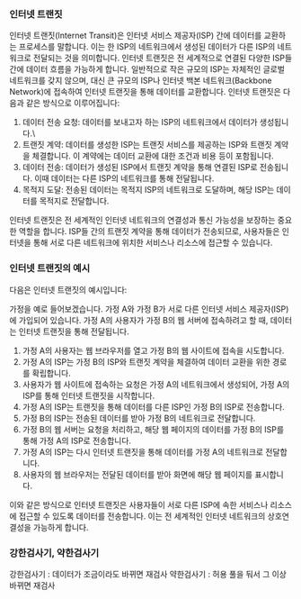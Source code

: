 ### 인터넷 트랜짓
인터넷 트랜짓(Internet Transit)은 인터넷 서비스 제공자(ISP) 간에 데이터를 교환하는 프로세스를 말합니다. 이는 한 ISP의 네트워크에서 생성된 데이터가 다른 ISP의 네트워크로 전달되는 것을 의미합니다.
인터넷 트랜짓은 전 세계적으로 연결된 다양한 ISP들 간에 데이터 흐름을 가능하게 합니다. 일반적으로 작은 규모의 ISP는 자체적인 글로벌 네트워크를 갖지 않으며, 대신 큰 규모의 ISP나 인터넷 백본 네트워크(Backbone Network)에 접속하여 인터넷 트랜짓을 통해 데이터를 교환합니다.
인터넷 트랜짓은 다음과 같은 방식으로 이루어집니다:

1. 데이터 전송 요청: 데이터를 보내고자 하는 ISP의 네트워크에서 데이터가 생성됩니다.\
2. 트랜짓 계약: 데이터를 생성한 ISP는 트랜짓 서비스를 제공하는 ISP와 트랜짓 계약을 체결합니다. 이 계약에는 데이터 교환에 대한 조건과 비용 등이 포함됩니다.
3. 데이터 전송: 데이터가 생성된 ISP에서 트랜짓 계약을 통해 연결된 ISP로 전송됩니다. 이때 데이터는 다른 ISP의 네트워크를 통해 전달됩니다.
4. 목적지 도달: 전송된 데이터는 목적지 ISP의 네트워크로 도달하며, 해당 ISP는 데이터를 목적지로 전달합니다.

인터넷 트랜짓은 전 세계적인 인터넷 네트워크의 연결성과 통신 가능성을 보장하는 중요한 역할을 합니다. ISP들 간의 트랜짓 계약을 통해 데이터가 전송되므로, 사용자들은 인터넷을 통해 서로 다른 네트워크에 위치한 서비스나 리소스에 접근할 수 있습니다.

### 인터넷 트랜짓의 예시
다음은 인터넷 트랜짓의 예시입니다:

가정을 예로 들어보겠습니다. 가정 A와 가정 B가 서로 다른 인터넷 서비스 제공자(ISP)에 가입되어 있습니다. 가정 A의 사용자가 가정 B의 웹 서버에 접속하려고 할 때, 데이터는 인터넷 트랜짓을 통해 전달됩니다.

1. 가정 A의 사용자는 웹 브라우저를 열고 가정 B의 웹 사이트에 접속을 시도합니다.
2. 가정 A의 ISP는 가정 B의 ISP와 트랜짓 계약을 체결하여 데이터 교환을 위한 경로를 확립합니다.
3. 사용자가 웹 사이트에 접속하는 요청은 가정 A의 네트워크에서 생성되어, 가정 A의 ISP를 통해 인터넷 트랜짓을 시작합니다.
4. 가정 A의 ISP는 트랜짓을 통해 데이터를 다른 ISP인 가정 B의 ISP로 전송합니다.
5. 가정 B의 ISP는 전송된 데이터를 받아 가정 B의 네트워크로 전달합니다.
6. 가정 B의 웹 서버는 요청을 처리하고, 해당 웹 페이지의 데이터를 가정 B의 ISP를 통해 가정 A의 ISP로 전송합니다.
7. 가정 A의 ISP는 다시 인터넷 트랜짓을 통해 데이터를 가정 A의 네트워크로 전달합니다.
8. 사용자의 웹 브라우저는 전달된 데이터를 받아 화면에 해당 웹 페이지를 표시합니다.

이와 같은 방식으로 인터넷 트랜짓은 사용자들이 서로 다른 ISP에 속한 서비스나 리소스에 접근할 수 있도록 데이터를 전송합니다. 이는 전 세계적인 인터넷 네트워크의 상호연결성을 가능하게 합니다.

### 강한검사기, 약한검사기

강한검사기 : 데이터가 조금이라도 바뀌면 재검사
약한검사기 : 허용 풀을 둬서 그 이상 바뀌면 재검사
